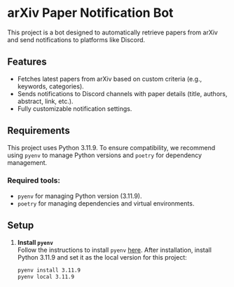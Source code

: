 # arXiv Paper Notification Bot

This project is a bot designed to automatically retrieve papers from arXiv and send notifications to platforms like Discord.

## Features
- Fetches latest papers from arXiv based on custom criteria (e.g., keywords, categories).
- Sends notifications to Discord channels with paper details (title, authors, abstract, link, etc.).
- Fully customizable notification settings.

## Requirements

This project uses Python 3.11.9. To ensure compatibility, we recommend using `pyenv` to manage Python versions and `poetry` for dependency management.

### Required tools:
- `pyenv` for managing Python version (3.11.9).
- `poetry` for managing dependencies and virtual environments.

## Setup

1. **Install `pyenv`**  
   Follow the instructions to install `pyenv` [here](https://github.com/pyenv/pyenv#installation). After installation, install Python 3.11.9 and set it as the local version for this project:
   ```bash
   pyenv install 3.11.9
   pyenv local 3.11.9
